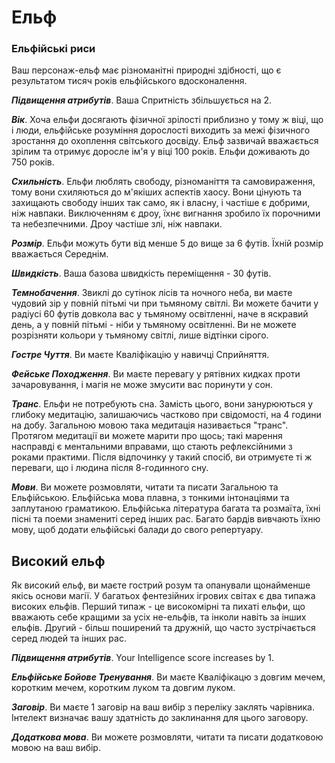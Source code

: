# Ельф

### Ельфійські риси

Ваш персонаж-ельф має різноманітні природні здібності, що є результатом тисяч років ельфійського вдосконалення.

***Підвищення атрибутів***. Ваша Спритність збільшується на 2.

***Вік***. Хоча ельфи досягають фізичної зрілості приблизно у тому ж віці, що і люди, ельфійське розуміння дорослості виходить за межі фізичного зростання до охоплення світського досвіду. Ельф зазвичай вважається зрілим та отримує доросле ім'я у віці 100 років. Ельфи доживають до 750 років.

***Схильність***. Ельфи люблять свободу, різноманіття та самовираження, тому вони схиляються до м'якіших аспектів хаосу. Вони цінують та захищають свободу інших так само, як і власну, і частіше є добрими, ніж навпаки. Виключенням є дроу, їхнє вигнання зробило їх порочними та небезпечними. Дроу частіше злі, ніж навпаки.

***Розмір***. Ельфи можуть бути від менше 5 до вище за 6 футів. Їхній розмір вважається Середнім.

***Швидкість***. Ваша базова швидкість переміщення - 30 футів.

***Темнобачення***. Звиклі до сутінок лісів та ночного неба, ви маєте чудовий зір у повній пітьмі чи при тьмяному світлі. Ви можете бачити у радіусі 60 футів довкола вас у тьмяному освітленні, наче в яскравий день, а у повній пітьмі - ніби у тьмяному освітленні. Ви не можете розрізняти кольори у тьмяному світлі, лише відтінки сірого.

***Гостре Чуття***. Ви маєте Кваліфікацію у навичці Сприйняття.

***Фейське Походження***. Ви маєте перевагу у рятівних кидках проти зачаровування, і магія не може змусити вас поринути у сон.

***Транс***. Ельфи не потребують сна. Замість цього, вони занурюються у глибоку медитацію, залишаючись частково при свідомості, на 4 години на добу. Загальною мовою така медитація називається "транс". Протягом медитації ви можете марити про щось; такі марення насправді є ментальними вправами, що стають рефлексійними з роками практими. Після відпочинку у такий спосіб, ви отримуєте ті ж переваги, що і людина після 8-годинного сну.

***Мови***. Ви можете розмовляти, читати та писати Загальною та Ельфійською. Ельфійська мова плавна, з тонкими інтонаціями та заплутаною граматикою. Ельфійська література багата та розмаїта, їхні пісні та поеми знамениті серед інших рас. Багато бардів вивчають їхню мову, щоб додати ельфійські балади до свого репертуару.

## Високий ельф

Як високий ельф, ви маєте гострий розум та опанували щонайменше якісь основи магії. У багатьох фентезійних ігрових світах є два типажа високих ельфів. Перший типаж - це високомірні та пихаті ельфи, що вважають себе кращими за усіх не-ельфів, та інколи навіть за інших ельфів. Другий - більш поширений та дружній, що часто зустрічається серед людей та інших рас.

***Підвищення атрибутів***. Your Intelligence score increases by 1.

***Ельфійське Бойове Тренування***. Ви маєте Кваліфікацю з довгим мечем, коротким мечем, коротким луком та довгим луком.

***Заговір***. Ви маєте 1 заговір на ваш вибір з переліку заклять чарівника. Інтелект визначає вашу здатність до заклинання для цього заговору.

***Додаткова мова***. Ви можете розмовляти, читати та писати додатковою мовою на ваш вибір.